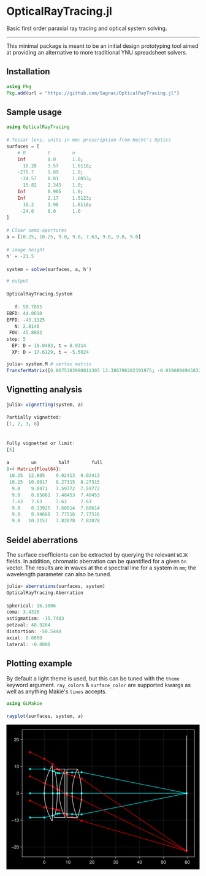 # OpticalRayTracing.jl

Basic first order paraxial ray tracing and optical system solving.

----

This minimal package is meant to be an initial design prototyping tool aimed at providing an alternative to more traditional YNU spreadsheet solvers.

## Installation

```julia
using Pkg
Pkg.add(url = "https://github.com/Sagnac/OpticalRayTracing.jl")
```

## Sample usage

```julia
using OpticalRayTracing

# Tessar lens, units in mm; prescription from Hecht's Optics
surfaces = [
    # R        t        n
    Inf        0.0      1.0;
      16.28    3.57     1.6116;
    -275.7     1.89     1.0;
     -34.57    0.81     1.6053;
      15.82    2.345    1.0;
    Inf        0.905    1.0;
    Inf        2.17     1.5123;
      19.2     3.96     1.6116;
     -24.0     0.0      1.0
]

# Clear semi-apertures
a = [10.25, 10.25, 9.0, 9.0, 7.63, 9.0, 9.0, 9.0]

# image height
h′ = -21.5

system = solve(surfaces, a, h′)
```

```julia
# output

OpticalRayTracing.System

   f: 50.7885
EBFD: 44.0610
EFFD: -43.1125
   N: 2.8140
 FOV: 45.8882
stop: 5
  EP: D = 18.0483, t = 8.9314
  XP: D = 17.6129, t = -5.5024
```

```julia
julia> system.M # vertex matrix
TransferMatrix([0.8675383998011305 13.386798282391975; -0.01968949458327543 0.8488623764668577])
```

## Vignetting analysis

```julia
julia> vignetting(system, a)

Partially vignetted:
[1, 2, 3, 8]


Fully vignetted or limit:
[5]

a        un        half        full
8×4 Matrix{Float64}:
 10.25  12.805    9.02413  9.02413
 10.25  10.8017   8.27315  8.27315
  9.0    9.0471   7.59772  7.59772
  9.0    8.65861  7.48453  7.48453
  7.63   7.63     7.63     7.63
  9.0    8.13925  7.68614  7.68614
  9.0    8.94668  7.77516  7.77516
  9.0   10.2157   7.82878  7.82878
```

## Seidel aberrations

The surface coefficients can be extracted by querying the relevant `WIJK` fields. In addition, chromatic aberration can be quantified for a given `δn` vector. The results are in waves at the `d` spectral line for a system in `mm`; the wavelength parameter can also be tuned.

```julia
julia> aberrations(surfaces, system)
OpticalRayTracing.Aberration

spherical: 16.3806
coma: 3.4316
astigmatism: -15.7483
petzval: 48.9284
distortion: -50.5448
axial: 0.0000
lateral: -0.0000
```

## Plotting example

By default a light theme is used, but this can be tuned with the `theme` keyword argument. `ray_colors` & `surface_color` are supported kwargs as well as anything Makie's `lines` accepts.

```julia
using GLMakie

rayplot(surfaces, system, a)
```

![rayplot](images/rayplot.png)
